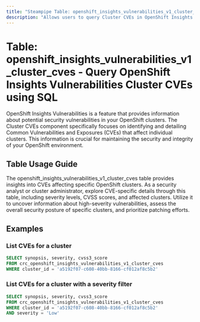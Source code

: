 ```yaml
---
title: "Steampipe Table: openshift_insights_vulnerabilities_v1_cluster_cves - Query OpenShift Insights Vulnerabilities for a given Cluster CVEs using SQL"
description: "Allows users to query Cluster CVEs in OpenShift Insights Vulnerabilities, providing detailed information about Common Vulnerabilities and Exposures (CVEs) affecting specific clusters."
---
```


# Table: openshift_insights_vulnerabilities_v1_cluster_cves - Query OpenShift Insights Vulnerabilities Cluster CVEs using SQL

OpenShift Insights Vulnerabilities is a feature that provides information about potential security vulnerabilities in your OpenShift clusters. The Cluster CVEs component specifically focuses on identifying and detailing Common Vulnerabilities and Exposures (CVEs) that affect individual clusters. This information is crucial for maintaining the security and integrity of your OpenShift environment.

## Table Usage Guide

The openshift_insights_vulnerabilities_v1_cluster_cves table provides insights into CVEs affecting specific OpenShift clusters. As a security analyst or cluster administrator, explore CVE-specific details through this table, including severity levels, CVSS scores, and affected clusters. Utilize it to uncover information about high-severity vulnerabilities, assess the overall security posture of specific clusters, and prioritize patching efforts.

## Examples

### List CVEs for a cluster

```sql
SELECT synopsis, severity, cvss3_score
FROM crc_openshift_insights_vulnerabilities_v1_cluster_cves
WHERE cluster_id = 'a5192f07-c608-40bb-8166-cf012af8c5b2'
```

### List CVEs for a cluster with a severity filter

```sql
SELECT synopsis, severity, cvss3_score
FROM crc_openshift_insights_vulnerabilities_v1_cluster_cves
WHERE cluster_id = 'a5192f07-c608-40bb-8166-cf012af8c5b2'
AND severity = 'Low'
```


